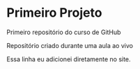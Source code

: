 # Primeiro Projeto

Primeiro repositório do curso de GitHub
 
Repositório criado durante uma aula ao vivo
 
Essa linha eu adicionei diretamente no site.
